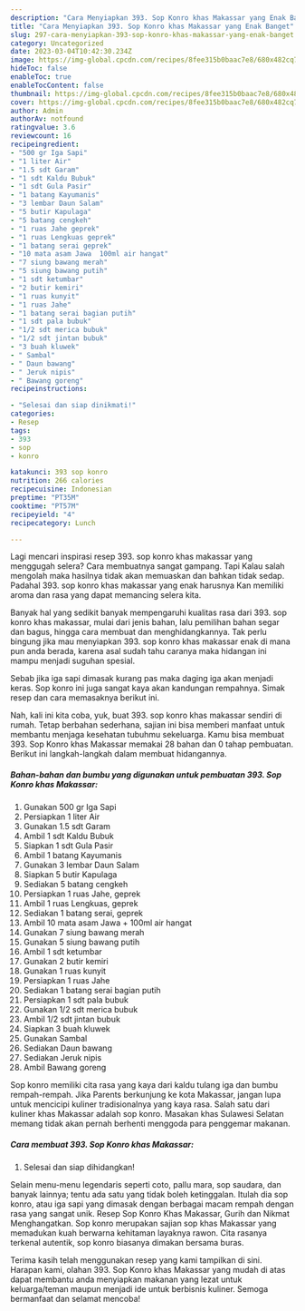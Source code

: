 ```yaml
---
description: "Cara Menyiapkan 393. Sop Konro khas Makassar yang Enak Banget"
title: "Cara Menyiapkan 393. Sop Konro khas Makassar yang Enak Banget"
slug: 297-cara-menyiapkan-393-sop-konro-khas-makassar-yang-enak-banget
category: Uncategorized
date: 2023-03-04T10:42:30.234Z
image: https://img-global.cpcdn.com/recipes/8fee315b0baac7e8/680x482cq70/393-sop-konro-khas-makassar-foto-resep-utama.jpg
hideToc: false
enableToc: true
enableTocContent: false
thumbnail: https://img-global.cpcdn.com/recipes/8fee315b0baac7e8/680x482cq70/393-sop-konro-khas-makassar-foto-resep-utama.jpg
cover: https://img-global.cpcdn.com/recipes/8fee315b0baac7e8/680x482cq70/393-sop-konro-khas-makassar-foto-resep-utama.jpg
author: Admin
authorAv: notfound
ratingvalue: 3.6
reviewcount: 16
recipeingredient:
- "500 gr Iga Sapi"
- "1 liter Air"
- "1.5 sdt Garam"
- "1 sdt Kaldu Bubuk"
- "1 sdt Gula Pasir"
- "1 batang Kayumanis"
- "3 lembar Daun Salam"
- "5 butir Kapulaga"
- "5 batang cengkeh"
- "1 ruas Jahe geprek"
- "1 ruas Lengkuas geprek"
- "1 batang serai geprek"
- "10 mata asam Jawa  100ml air hangat"
- "7 siung bawang merah"
- "5 siung bawang putih"
- "1 sdt ketumbar"
- "2 butir kemiri"
- "1 ruas kunyit"
- "1 ruas Jahe"
- "1 batang serai bagian putih"
- "1 sdt pala bubuk"
- "1/2 sdt merica bubuk"
- "1/2 sdt jintan bubuk"
- "3 buah kluwek"
- " Sambal"
- " Daun bawang"
- " Jeruk nipis"
- " Bawang goreng"
recipeinstructions:

- "Selesai dan siap dinikmati!"
categories:
- Resep
tags:
- 393
- sop
- konro

katakunci: 393 sop konro 
nutrition: 266 calories
recipecuisine: Indonesian
preptime: "PT35M"
cooktime: "PT57M"
recipeyield: "4"
recipecategory: Lunch

---
```



Lagi mencari inspirasi resep 393. sop konro khas makassar yang menggugah selera? Cara membuatnya sangat gampang. Tapi Kalau salah mengolah maka hasilnya tidak akan memuaskan dan bahkan tidak sedap. Padahal 393. sop konro khas makassar yang enak harusnya Kan memiliki aroma dan rasa yang dapat memancing selera kita.


Banyak hal yang sedikit banyak mempengaruhi kualitas rasa dari 393. sop konro khas makassar, mulai dari jenis bahan, lalu pemilihan bahan segar dan bagus, hingga cara membuat dan menghidangkannya. Tak perlu bingung jika mau menyiapkan 393. sop konro khas makassar enak di mana pun anda berada, karena asal sudah tahu caranya maka hidangan ini mampu menjadi suguhan spesial.

Sebab jika iga sapi dimasak kurang pas maka daging iga akan menjadi keras. Sop konro ini juga sangat kaya akan kandungan rempahnya. Simak resep dan cara memasaknya berikut ini.


Nah, kali ini kita coba, yuk, buat 393. sop konro khas makassar sendiri di rumah. Tetap berbahan sederhana, sajian ini bisa memberi manfaat untuk membantu menjaga kesehatan tubuhmu sekeluarga. Kamu bisa membuat 393. Sop Konro khas Makassar memakai 28 bahan dan 0 tahap pembuatan. Berikut ini langkah-langkah dalam membuat hidangannya.

<!--inarticleads1-->

##### Bahan-bahan dan bumbu yang digunakan untuk pembuatan 393. Sop Konro khas Makassar:

1. Gunakan 500 gr Iga Sapi
1. Persiapkan 1 liter Air
1. Gunakan 1.5 sdt Garam
1. Ambil 1 sdt Kaldu Bubuk
1. Siapkan 1 sdt Gula Pasir
1. Ambil 1 batang Kayumanis
1. Gunakan 3 lembar Daun Salam
1. Siapkan 5 butir Kapulaga
1. Sediakan 5 batang cengkeh
1. Persiapkan 1 ruas Jahe, geprek
1. Ambil 1 ruas Lengkuas, geprek
1. Sediakan 1 batang serai, geprek
1. Ambil 10 mata asam Jawa + 100ml air hangat
1. Gunakan 7 siung bawang merah
1. Gunakan 5 siung bawang putih
1. Ambil 1 sdt ketumbar
1. Gunakan 2 butir kemiri
1. Gunakan 1 ruas kunyit
1. Persiapkan 1 ruas Jahe
1. Sediakan 1 batang serai bagian putih
1. Persiapkan 1 sdt pala bubuk
1. Gunakan 1/2 sdt merica bubuk
1. Ambil 1/2 sdt jintan bubuk
1. Siapkan 3 buah kluwek
1. Gunakan  Sambal
1. Sediakan  Daun bawang
1. Sediakan  Jeruk nipis
1. Ambil  Bawang goreng


Sop konro memiliki cita rasa yang kaya dari kaldu tulang iga dan bumbu rempah-rempah. Jika Parents berkunjung ke kota Makassar, jangan lupa untuk mencicipi kuliner tradisionalnya yang kaya rasa. Salah satu dari kuliner khas Makassar adalah sop konro. Masakan khas Sulawesi Selatan memang tidak akan pernah berhenti menggoda para penggemar makanan. 

<!--inarticleads2-->

##### Cara membuat 393. Sop Konro khas Makassar:


1. Selesai dan siap dihidangkan!

Selain menu-menu legendaris seperti coto, pallu mara, sop saudara, dan banyak lainnya; tentu ada satu yang tidak boleh ketinggalan. Itulah dia sop konro, atau iga sapi yang dimasak dengan berbagai macam rempah dengan rasa yang sangat unik. Resep Sop Konro Khas Makassar, Gurih dan Nikmat Menghangatkan. Sop konro merupakan sajian sop khas Makassar yang memadukan kuah berwarna kehitaman layaknya rawon. Cita rasanya terkenal autentik, sop konro biasanya dimakan bersama buras. 

Terima kasih telah menggunakan resep yang kami tampilkan di sini. Harapan kami, olahan 393. Sop Konro khas Makassar yang mudah di atas dapat membantu anda menyiapkan makanan yang lezat untuk keluarga/teman maupun menjadi ide untuk berbisnis kuliner. Semoga bermanfaat dan selamat mencoba!
